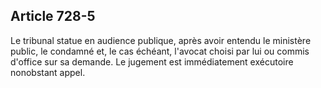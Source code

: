 Article 728-5
----
Le tribunal statue en audience publique, après avoir entendu le ministère
public, le condamné et, le cas échéant, l'avocat choisi par lui ou commis
d'office sur sa demande. Le jugement est immédiatement exécutoire nonobstant
appel.
